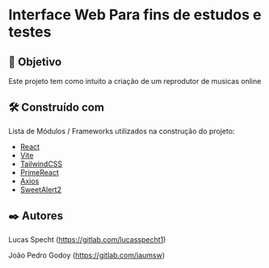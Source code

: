 # Interface Web Para fins de estudos e testes

## 🎯 Objetivo

Este projeto tem como intuito a criação de um reprodutor de musicas online

## 🛠️ Construído com

Lista de Módulos / Frameworks utilizados na construção do projeto:

* [React](https://react.dev/reference/react)
* [Vite](https://vitejs.dev/guide/)
* [TailwindCSS](https://tailwindcss.com/)
* [PrimeReact](https://primereact.org/)
* [Axios](https://axios-http.com/ptbr/)
* [SweetAlert2](https://sweetalert2.github.io/)

## ✒️ Autores

Lucas Specht (https://gitlab.com/lucasspecht1)

João Pedro Godoy (https://gitlab.com/jaumsw)





